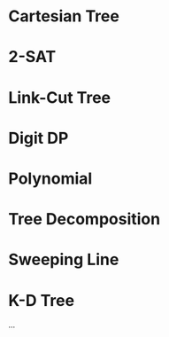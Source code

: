 # Cartesian Tree
# 2-SAT
# Link-Cut Tree
# Digit DP
# Polynomial
# Tree Decomposition
# Sweeping Line
# K-D Tree
...
